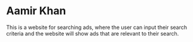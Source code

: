 # Aamir Khan
This is a website for searching ads, where the user can input their search criteria and the website will show ads that are relevant to their search.
